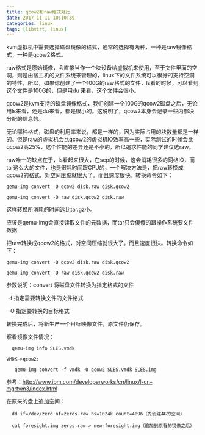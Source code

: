 ```yaml
---
title: qcow2和raw格式对比
date: 2017-11-11 10:10:39
categories: linux
tags: [libvirt, linux]
---
```


kvm虚拟机中需要选择磁盘镜像的格式，通常的选择有两种，一种是raw镜像格式，一种是qcow2格式。

raw格式是原始镜像，会直接当作一个块设备给虚拟机来使用，至于文件里面的空洞，则是由宿主机的文件系统来管理的，linux下的文件系统可以很好的支持空洞的特性，所以，如果你创建了一个100G的raw格式的文件，ls看的时候，可以看到这个文件是100G的，但是用du 来看，这个文件会很小。

qcow2是kvm支持的磁盘镜像格式，我们创建一个100G的qcow2磁盘之后，无论用ls来看，还是du来看，都是很小的。这说明了，qcow2本身会记录一些内部块分配的信息的。

无论哪种格式，磁盘的利用率来说，都是一样的，因为实际占用的块数量都是一样的。但是raw的虚拟机会比qcow2的虚拟机IO效率高一些，实际测试的时候会比qcow2高25%，这个性能的差异还是不小的，所以追求性能的同学建议选raw。

raw唯一的缺点在于，ls看起来很大，在scp的时候，这会消耗很多的网络IO，而tar这么大的文件，也是很耗时间跟CPU的，一个解决方法是，把raw转换成qcow2的格式，对空间压缩就很大了。而且速度很快。转换命令如下：
 
```
qemu-img convert -O qcow2 disk.raw disk.qcow2

qemu-img convert -O raw disk.qcow2 disk.raw
```
这样转换所消耗的时间远比tar.gz小。

应该是qemu-img会直接读取文件的元数据，而tar只会傻傻的跟操作系统要文件数据

把raw转换成qcow2的格式，对空间压缩就很大了。而且速度很快。转换命令如下：

```
qemu-img convert -O qcow2 disk.raw disk.qcow2

qemu-img convert -O raw disk.qcow2 disk.raw

```

参数说明：convert  将磁盘文件转换为指定格式的文件

​ -f  指定需要转换文件的文件格式

​ -O 指定要转换的目标格式

   转换完成后，将新生产一个目标映像文件，原文件仍保存。

察看镜像文件情况：
```
  qemu-img info SLES.vmdk

VMDK–>qcow2:

   qemu-img convert -f vmdk -O qcow2 SLES.vmdk SLES.img
```
参考：http://www.ibm.com/developerworks/cn/linux/l-cn-mgrtvm3/index.html



在原来的盘上追加空间：
```
  dd if=/dev/zero of=zeros.raw bs=1024k count=4096（先创建4G的空间）

  cat foresight.img zeros.raw > new-foresight.img（追加到原有的镜像之后）
```